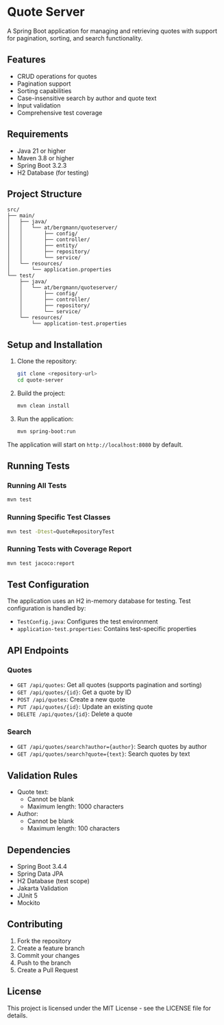 # Quote Server

A Spring Boot application for managing and retrieving quotes with support for pagination, sorting, and search functionality.

## Features

- CRUD operations for quotes
- Pagination support
- Sorting capabilities
- Case-insensitive search by author and quote text
- Input validation
- Comprehensive test coverage

## Requirements

- Java 21 or higher
- Maven 3.8 or higher
- Spring Boot 3.2.3
- H2 Database (for testing)

## Project Structure

```
src/
├── main/
│   ├── java/
│   │   └── at/bergmann/quoteserver/
│   │       ├── config/
│   │       ├── controller/
│   │       ├── entity/
│   │       ├── repository/
│   │       └── service/
│   └── resources/
│       └── application.properties
└── test/
    ├── java/
    │   └── at/bergmann/quoteserver/
    │       ├── config/
    │       ├── controller/
    │       ├── repository/
    │       └── service/
    └── resources/
        └── application-test.properties
```

## Setup and Installation

1. Clone the repository:
   ```bash
   git clone <repository-url>
   cd quote-server
   ```

2. Build the project:
   ```bash
   mvn clean install
   ```

3. Run the application:
   ```bash
   mvn spring-boot:run
   ```

The application will start on `http://localhost:8080` by default.

## Running Tests

### Running All Tests
```bash
mvn test
```

### Running Specific Test Classes
```bash
mvn test -Dtest=QuoteRepositoryTest
```

### Running Tests with Coverage Report
```bash
mvn test jacoco:report
```

## Test Configuration

The application uses an H2 in-memory database for testing. Test configuration is handled by:
- `TestConfig.java`: Configures the test environment
- `application-test.properties`: Contains test-specific properties

## API Endpoints

### Quotes
- `GET /api/quotes`: Get all quotes (supports pagination and sorting)
- `GET /api/quotes/{id}`: Get a quote by ID
- `POST /api/quotes`: Create a new quote
- `PUT /api/quotes/{id}`: Update an existing quote
- `DELETE /api/quotes/{id}`: Delete a quote

### Search
- `GET /api/quotes/search?author={author}`: Search quotes by author
- `GET /api/quotes/search?quote={text}`: Search quotes by text

## Validation Rules

- Quote text:
  - Cannot be blank
  - Maximum length: 1000 characters
- Author:
  - Cannot be blank
  - Maximum length: 100 characters

## Dependencies

- Spring Boot 3.4.4
- Spring Data JPA
- H2 Database (test scope)
- Jakarta Validation
- JUnit 5
- Mockito

## Contributing

1. Fork the repository
2. Create a feature branch
3. Commit your changes
4. Push to the branch
5. Create a Pull Request

## License

This project is licensed under the MIT License - see the LICENSE file for details. 